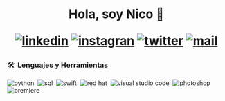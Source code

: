 <h1 align="center">Hola, soy Nico 👋

[![linkedin](https://img.shields.io/badge/linkedin-0274b3?style=flat&logo=linkedin&logoColor=ffffff&labelColor=0274b3&link=https%3A%2F%2Fwww.linkedin.com%2Fin%2Fnicolasbarrios%2F)](https://www.linkedin.com/in/nicolasbarrios/)
[![instagran](https://img.shields.io/badge/instagram-df4b67?style=flat&logo=instagram&logoColor=ffffff&labelColor=df4b67&link=https%3A%2F%2Fwww.linkedin.com%2Fin%2Fnicolasbarrios%2F)](https://www.instagram.com/nicoo0.b/)
[![twitter](https://img.shields.io/badge/X-000000?style=flat&logo=x&logoColor=ffffff&labelColor=000000)](https://twitter.com/aleeen_la)
[![mail](https://img.shields.io/badge/mail-ea4335?style=flat&logo=gmail&logoColor=ffffff&labelColor=ea4335)](mailto:contactoaleen@gmail.com)

### 🛠 &nbsp;Lenguajes y Herramientas
![python](https://img.shields.io/badge/python-0d1117?style=flat&logo=python&logoColor=ffdc4d&labelColor=0d1117)&nbsp;
![sql](https://img.shields.io/badge/sql-0d1117?style=flat&logo=oracle&logoColor=ff0000&labelColor=0d1117)&nbsp;
![swift](https://img.shields.io/badge/swift-0d1117?style=flat&logo=swift&logoColor=ff5722&labelColor=0d1117)&nbsp;
![red hat](https://img.shields.io/badge/red%20hat-0d1117?style=flat&logo=red%20hat&logoColor=ef0808&labelColor=0d1117)&nbsp;
![visual studio code](https://img.shields.io/badge/visual%20studio%20code-0d1117?style=flat&logo=visual%20studio%20code&logoColor=55b4f5&labelColor=0d1117)&nbsp;
![photoshop](https://img.shields.io/badge/photoshop-0d1117?style=flat&logo=adobe%20photoshop&logoColor=31a8ff&labelColor=0d1117)\
![premiere](https://img.shields.io/badge/premiere-0d1117?style=flat&logo=adobe%20premiere%20pro&logoColor=9999ff&labelColor=0d1117)&nbsp;

